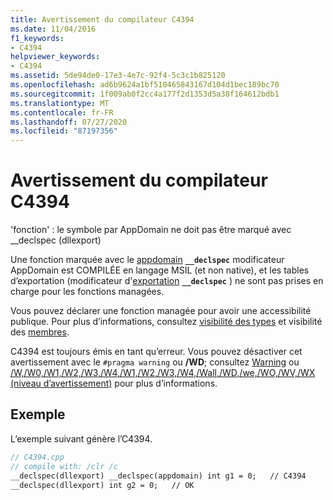 ```yaml
---
title: Avertissement du compilateur C4394
ms.date: 11/04/2016
f1_keywords:
- C4394
helpviewer_keywords:
- C4394
ms.assetid: 5de94de0-17e3-4e7c-92f4-5c3c1b825120
ms.openlocfilehash: ad6b9624a1bf510465843167d104d1bec189bc70
ms.sourcegitcommit: 1f009ab0f2cc4a177f2d1353d5a38f164612bdb1
ms.translationtype: MT
ms.contentlocale: fr-FR
ms.lasthandoff: 07/27/2020
ms.locfileid: "87197356"
---
```

# <a name="compiler-warning-c4394"></a>Avertissement du compilateur C4394

'fonction' : le symbole par AppDomain ne doit pas être marqué avec __declspec (dllexport)

Une fonction marquée avec le [appdomain](../../cpp/appdomain.md) **`__declspec`** modificateur AppDomain est COMPILÉE en langage MSIL (et non native), et les tables d’exportation (modificateur d'[exportation](../../windows/export.md) **`__declspec`** ) ne sont pas prises en charge pour les fonctions managées.

Vous pouvez déclarer une fonction managée pour avoir une accessibilité publique. Pour plus d’informations, consultez [visibilité des types](../../dotnet/how-to-define-and-consume-classes-and-structs-cpp-cli.md#BKMK_Type_visibility) et visibilité des [membres](../../dotnet/how-to-define-and-consume-classes-and-structs-cpp-cli.md#BKMK_Member_visibility).

C4394 est toujours émis en tant qu’erreur.  Vous pouvez désactiver cet avertissement avec le `#pragma warning` ou **/WD**; consultez [Warning](../../preprocessor/warning.md) ou [/W,/W0,/W1,/W2,/W3,/W4,/W1,/W2,/W3,/W4,/Wall,/WD,/we,/WO,/WV,/WX (niveau d’avertissement)](../../build/reference/compiler-option-warning-level.md) pour plus d’informations.

## <a name="example"></a>Exemple

L’exemple suivant génère l’C4394.

```cpp
// C4394.cpp
// compile with: /clr /c
__declspec(dllexport) __declspec(appdomain) int g1 = 0;   // C4394
__declspec(dllexport) int g2 = 0;   // OK
```
